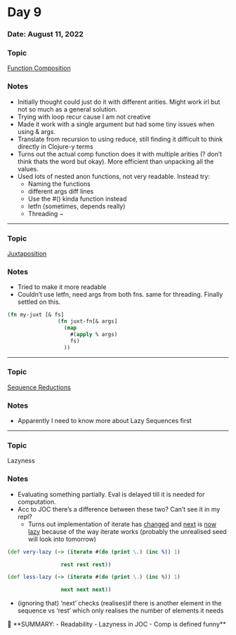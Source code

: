 # Day 9

### Date: August 11, 2022

### Topic

[Function Composition](https://4clojure.oxal.org/#/problem/58)

### Notes

- Initially thought could just do it with different arities. Might work irl but not so much as a general solution.
- Trying with loop recur cause I am not creative
- Made it work with a single argument but had some tiny issues when using & args.
- Translate from recursion to using reduce, still finding it difficult to think directly in Clojure-y terms
- Turns out the actual comp function does it with multiple arities (? don’t think thats the word but okay). More efficient than unpacking all the values.
- Used lots of nested anon functions, not very readable. Instead try:
    - Naming the functions
    - different args diff lines
    - Use the #() kinda function instead
    - letfn (sometimes, depends really)
    - Threading `→`

---

### Topic

[Juxtaposition](https://4clojure.oxal.org/#/problem/59) 

### Notes

- Tried to make it more readable
- Couldn’t use letfn, need args from both fns. same for threading. Finally settled on this.

```clojure
(fn my-juxt [& fs]
                (fn juxt-fn[& args]
                  (map
                    #(apply % args)
                    fs)
                  ))
```

---

### Topic

[Sequence Reductions](https://4clojure.oxal.org/#/problem/60) 

### Notes

- Apparently I need to know more about Lazy Sequences first

---

### Topic

Lazyness 

### Notes

- Evaluating something partially. Eval is delayed till it is needed for computation.
- Acc to JOC there’s a difference between these two? Can’t see it in my repl?
    - Turns out implementation of iterate has [changed](https://stackoverflow.com/questions/35082833/the-joy-of-clojure-rest-vs-next-sample-doesnt-produce-the-same-result-in-my) and [next](https://github.com/clojure/clojure/blob/5ffe3833508495ca7c635d47ad7a1c8b820eab76/src/jvm/clojure/lang/RT.java#L711) is [now lazy](https://github.com/clojure/clojure/blob/5ffe3833508495ca7c635d47ad7a1c8b820eab76/src/jvm/clojure/lang/Iterate.java#L54) because of the way iterate works (probably the unrealised seed will look into tomorrow)

```clojure
(def very-lazy (-> (iterate #(do (print \.) (inc %)) 1)

                 rest rest rest))
```

```clojure
(def less-lazy (-> (iterate #(do (print \.) (inc %)) 1)

                 next next next))
```

- (ignoring that) ‘next’ checks (realises)if there is another element in the sequence vs ‘rest’ which only realises the number of elements it needs

<aside>
📌 **SUMMARY:  
- Readability
- Lazyness in JOC
- Comp is defined funny**

</aside>